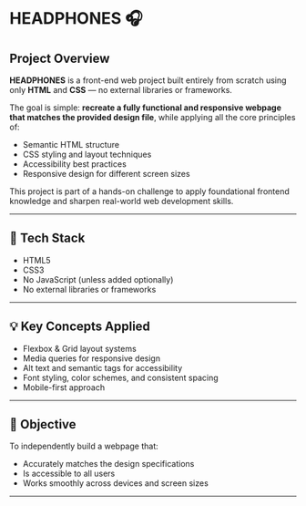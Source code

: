 # HEADPHONES 🎧

## Project Overview

**HEADPHONES** is a front-end web project built entirely from scratch using only **HTML** and **CSS** — no external libraries or frameworks.

The goal is simple: **recreate a fully functional and responsive webpage that matches the provided design file**, while applying all the core principles of:

- Semantic HTML structure
- CSS styling and layout techniques
- Accessibility best practices
- Responsive design for different screen sizes

This project is part of a hands-on challenge to apply foundational frontend knowledge and sharpen real-world web development skills.

---

## 🔧 Tech Stack

- HTML5
- CSS3
- No JavaScript (unless added optionally)
- No external libraries or frameworks

---

## 💡 Key Concepts Applied

- Flexbox & Grid layout systems  
- Media queries for responsive design  
- Alt text and semantic tags for accessibility  
- Font styling, color schemes, and consistent spacing  
- Mobile-first approach

---

## 🎯 Objective

To independently build a webpage that:

- Accurately matches the design specifications
- Is accessible to all users
- Works smoothly across devices and screen sizes

---
